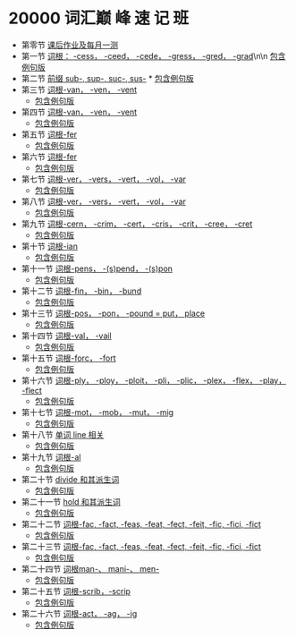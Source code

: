 # 20000 词汇巅 峰 速 记 班

*   第零节 [课后作业及每月一测](https://eva-grammer.github.io/dictionary/#/./课后作业.md)
*   第一节 [词根： -cess， -ceed， -cede， -gress， -gred， -grad](https://eva-grammer.github.io/dictionary/#/./第一节.md)\n\n
       [包含例句版](https://eva-grammer.github.io/dictionary/#/./第一节_含例句.md)
*   第二节 [前缀 sub-, sup-, suc-, sus-](https://eva-grammer.github.io/dictionary/#/./第二节.md)
	    *   &#x9; [包含例句版](https://eva-grammer.github.io/dictionary/#/./第二节_含例句.md)
*   第三节 [词根-van， -ven， -vent](https://eva-grammer.github.io/dictionary/#/./第三节.md)
	*   &#x9; [包含例句版](https://eva-grammer.github.io/dictionary/#/./第三节_含例句.md)
*   第四节 [词根-van， -ven， -vent](https://eva-grammer.github.io/dictionary/#/./第四节.md)
	  *   &#x9; [包含例句版](https://eva-grammer.github.io/dictionary/#/./第四节_含例句.md)
*   第五节 [词根-fer](https://eva-grammer.github.io/dictionary/#/./第五节.md)
	  *   &#x9; [包含例句版](https://eva-grammer.github.io/dictionary/#/./第五节_含例句.md)
*   第六节 [词根-fer](https://eva-grammer.github.io/dictionary/#/./第六节.md)
	  *   &#x9; [包含例句版](https://eva-grammer.github.io/dictionary/#/./第六节_含例句.md)
*   第七节 [词根-ver， -vers， -vert， -vol， -var](https://eva-grammer.github.io/dictionary/#/./第七节.md)
	  *   &#x9; [包含例句版](https://eva-grammer.github.io/dictionary/#/./第七节_含例句.md)
*   第八节 [词根-ver， -vers， -vert， -vol， -var](https://eva-grammer.github.io/dictionary/#/./第八节.md)
	  *   &#x9; [包含例句版](https://eva-grammer.github.io/dictionary/#/./第八节_含例句.md)
*   第九节 [词根-cern， -crim， -cert， -cris， -crit， -cree， -cret](https://eva-grammer.github.io/dictionary/#/./第九节.md)
	  *   &#x9; [包含例句版](https://eva-grammer.github.io/dictionary/#/./第九节_含例句.md)
*   第十节 [词根-ian](https://eva-grammer.github.io/dictionary/#/./第十节.md)
	  *   &#x9; [包含例句版](https://eva-grammer.github.io/dictionary/#/./第十节_含例句.md)
*   第十一节 [词根-pens， -(s)pend， -(s)pon](https://eva-grammer.github.io/dictionary/#/./第十一节.md)
	  *   &#x9; [包含例句版](https://eva-grammer.github.io/dictionary/#/./第十一节_含例句.md)
*   第十二节 [词根-fin， -bin， -bund](https://eva-grammer.github.io/dictionary/#/./第十二节.md)
	  *   &#x9; [包含例句版](https://eva-grammer.github.io/dictionary/#/./第十二节_含例句.md)
*   第十三节 [词根-pos， -pon， -pound = put， place](https://eva-grammer.github.io/dictionary/#/./第十三节.md)
	  *   &#x9; [包含例句版](https://eva-grammer.github.io/dictionary/#/./第第十三节_含例句.md)
*   第十四节 [词根-val， -vail](https://eva-grammer.github.io/dictionary/#/./第十四节.md)
	  *   &#x9; [包含例句版](https://eva-grammer.github.io/dictionary/#/./第十四节_含例句.md)
*   第十五节 [词根-forc， -fort](https://eva-grammer.github.io/dictionary/#/./第十五节.md)
	  *   &#x9; [包含例句版](https://eva-grammer.github.io/dictionary/#/./第十五节_含例句.md)
*   第十六节 [词根-ply， -ploy， -ploit， -pli， -plic， -plex， -flex， -play， -flect ](https://eva-grammer.github.io/dictionary/#/./第十六节.md)
	  *   &#x9; [包含例句版](https://eva-grammer.github.io/dictionary/#/./第十六节_含例句.md)
*   第十七节 [词根-mot， -mob， -mut， -mig](https://eva-grammer.github.io/dictionary/#/./第十七节.md)
	  *   &#x9; [包含例句版](https://eva-grammer.github.io/dictionary/#/./第十七节_含例句.md)
*   第十八节 [单词 line 相关](https://eva-grammer.github.io/dictionary/#/./第十八节.md)
	  *   &#x9; [包含例句版](https://eva-grammer.github.io/dictionary/#/./第十八节_含例句.md)
*   第十九节 [词根-al ](https://eva-grammer.github.io/dictionary/#/./第十九节.md)
	  *   &#x9; [包含例句版](https://eva-grammer.github.io/dictionary/#/./第十九节_含例句.md)
*   第二十节 [divide 和其派生词](https://eva-grammer.github.io/dictionary/#/./第二十节.md)
	  *   &#x9; [包含例句版](https://eva-grammer.github.io/dictionary/#/./第二十节_含例句.md)
*   第二十一节 [hold 和其派生词](https://eva-grammer.github.io/dictionary/#/./第二十一节.md)
	  *   &#x9; [包含例句版](https://eva-grammer.github.io/dictionary/#/./第二十一节_含例句.md)
*   第二十二节 [词根-fac, -fact, -feas, -feat, -fect, -feit, -fic, -fici, -fict](https://eva-grammer.github.io/dictionary/#/./第二十二节.md)
	  *   &#x9; [包含例句版](https://eva-grammer.github.io/dictionary/#/./第二十二节_含例句.md)
*   第二十三节 [词根-fac, -fact, -feas, -feat, -fect, -feit, -fic, -fici, -fict](https://eva-grammer.github.io/dictionary/#/./第二十三节.md)
	  *   &#x9; [包含例句版](https://eva-grammer.github.io/dictionary/#/./第二十三十节_含例句.md)
*   第二十四节 [词根man-、 mani-、 men-](https://eva-grammer.github.io/dictionary/#/./第二十四节.md)
	  *   &#x9; [包含例句版](https://eva-grammer.github.io/dictionary/#/./第二十四节_含例句.md)
*   第二十五节 [词根-scrib，-scrip](https://eva-grammer.github.io/dictionary/#/./第二十五节.md)
	  *   &#x9; [包含例句版](https://eva-grammer.github.io/dictionary/#/./第二十五节_含例句.md)
*   第二十六节 [词根-act， -ag， -ig](https://eva-grammer.github.io/dictionary/#/./第二十六节.md)
	  *   &#x9; [包含例句版](https://eva-grammer.github.io/dictionary/#/./第二十六节_含例句.md)
